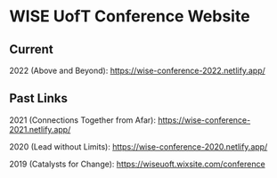 # WISE UofT Conference Website

## Current

2022 (Above and Beyond): https://wise-conference-2022.netlify.app/

## Past Links
2021 (Connections Together from Afar): https://wise-conference-2021.netlify.app/

2020 (Lead without Limits): https://wise-conference-2020.netlify.app/

2019 (Catalysts for Change): https://wiseuoft.wixsite.com/conference
